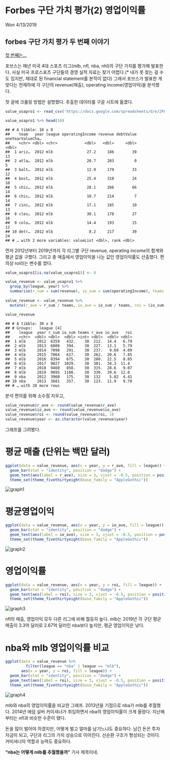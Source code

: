 Forbes 구단 가치 평가(2) 영업이익률
================
Won
4/13/2019

## forbes 구단 가치 평가 두 번째 이야기

[첫 번째는…](https://raspos.github.io/2019/forbes-nba-value/)

포브스는 매년 미국 4대 스포츠 리그(mlb, nfl, nba, nhl)의 구단 가치를 평가해 발표한다. 사실 미국 프로스포츠
구단들의 경영 실적 자료는 찾기 어렵다.(\* 내가 못 찾는 걸 수도 있지만, 제대로 된 financial
statement를 본적이 없다) 그래서 포브스가 발표한 게 맞다는 전제하에 각 구단의 revenue(매출), operating
income(영업이익)을 분석했다.

첫 글에 크롤링 방법은 설명했다. 추출한 데이터를 구글 시트에
옮겼다.

``` r
value_usapro1 <- read_csv('https://docs.google.com/spreadsheets/d/e/2PACX-1vTdzUiaT7H-LsoLvIeAzPTRB0iYrA0ueBsBNzb03uty4sgMeoP6V-1whkioFwUU0TUAkRYvm_QiBqHY/pub?gid=0&single=true&output=csv')   
```

``` r
value_usapro1 %>% head(10)
```

    ## # A tibble: 10 x 9
    ##    team   year league operatingIncome revenue debtValue oneYearValueCha…
    ##    <chr> <dbl> <chr>            <dbl>   <dbl>     <dbl>            <dbl>
    ##  1 ariz…  2012 mlb               27.2     186        39               13
    ##  2 atla…  2012 mlb               20.7     203         0                5
    ##  3 balt…  2012 mlb               12.9     179        33               12
    ##  4 bost…  2012 mlb               25.4     310        24               10
    ##  5 chic…  2012 mlb               28.1     266        66               14
    ##  6 chic…  2012 mlb               10.7     214         7               14
    ##  7 cinc…  2012 mlb               17.1     185        10               13
    ##  8 clev…  2012 mlb               30.1     178        27               16
    ##  9 colo…  2012 mlb               14.4     193        15               12
    ## 10 detr…  2012 mlb                8.2     217        39               24
    ## # … with 2 more variables: valueList <dbl>, rank <dbl>

먼저 2012년부터 2019년까지 각 리그별 구단 revenue, operating income의 합계와 평균 값을 구했다.
그리고 총 매출에서 영업이익을 나눈 값인 영업이익률도 산출했다. 편의상 roi라는 변수를 썼다.

``` r
value_usapro1[is.na(value_usapro1)] <- 0      

value_revenue <- value_usapro1 %>%      
  group_by(league, year) %>%      
  summarise(r_sum = sum(revenue), io_sum = sum(operatingIncome), teams = n())      
  
value_revenue <- value_revenue %>%         
  mutate(r_ave = r_sum / teams, io_ave = io_sum / teams, roi = (io_sum / r_sum * 100))       

value_revenue
```

    ## # A tibble: 30 x 8
    ## # Groups:   league [4]
    ##    league  year r_sum io_sum teams r_ave io_ave   roi
    ##    <chr>  <dbl> <dbl>  <dbl> <int> <dbl>  <dbl> <dbl>
    ##  1 mlb     2012  6359   432.    30  212.  14.4   6.79
    ##  2 mlb     2013  6808   394.    30  227.  13.1   5.79
    ##  3 mlb     2014  7098   291.    30  237.   9.69  4.09
    ##  4 mlb     2015  7864   617.    30  262.  20.6   7.85
    ##  5 mlb     2016  8394   675.    30  280.  22.5   8.05
    ##  6 mlb     2017  9027  1029.    30  301.  34.3  11.4 
    ##  7 mlb     2018  9460   858.    30  315.  28.6   9.07
    ##  8 mlb     2019  9895  1188.    30  330.  39.6  12.0 
    ##  9 nba     2012  3960   175.    30  132    5.82  4.41
    ## 10 nba     2013  3681   357.    30  123.  11.9   9.70
    ## # … with 20 more rows

분석 편의를 위해 소수점 지우고,

``` r
value_revenue$r_ave <- round(value_revenue$r_ave)  
value_revenue$io_ave <- round(value_revenue$io_ave)  
value_revenue$roi <- round(value_revenue$roi, 1)  
value_revenue$year <- as.character(value_revenue$year)  
```

그래프를 그려봤다. 

# 평균 매출 (단위는 백만 달러)

``` r
ggplot(data = value_revenue, aes(x = year, y = r_ave, fill = league)) +  
  geom_bar(stat = "identity", position = "dodge") +    
  geom_text(aes(label = r_ave), size = 3, vjust = -0.5, position = position_dodge(width = 1)) +  
  theme_set(theme_fivethirtyeight(base_family = "AppleGothic"))   
```


![graph1](https://github.com/raspos/raspos.github.io/blob/master/_images/unnamed-chunk-4-1.png?raw=true)

# 평균영업이익

``` r
ggplot(data = value_revenue, aes(x = year, y = io_ave, fill = league)) +  
  geom_bar(stat = "identity", position = "dodge") +  
  geom_text(aes(label = io_ave), size = 3, vjust = -0.5, position = position_dodge(width = 1)) +  
  theme_set(theme_fivethirtyeight(base_family = "AppleGothic"))  
```

![graph2](https://github.com/raspos/raspos.github.io/blob/master/_images/unnamed-chunk-5-1.png?raw=true)

# 영업이익률

``` r
ggplot(data = value_revenue, aes(x = year, y = roi, fill = league)) +  
  geom_bar(stat = "identity", position = "dodge") +  
  geom_text(aes(label = roi), size = 3, vjust = -0.5, position = position_dodge(width = 1)) +  
  theme_set(theme_fivethirtyeight(base_family = "AppleGothic"))  
```

![graph3](https://github.com/raspos/raspos.github.io/blob/master/_images/unnamed-chunk-6-1.png?raw=true)

nfl의 매출, 영업이익 모두 다른 리그에 비해 월등히 높다. mlb는 2019년 각 구단 평균 매출이 3.3억 달러로 2.67억 달러인 nba보다 높지만, 평균 영업이익은 낮다.

# nba와 mlb 영업이익률 비교

``` r
ggplot(data = value_revenue %>%
         filter(league == "nba" | league == "mlb"), 
       aes(x = year, y = roi, fill = league)) +
  geom_bar(stat = "identity", position = "dodge") +
  geom_text(aes(label = roi), size = 3, vjust = -0.5, position = position_dodge(width = 1)) +
  theme_set(theme_fivethirtyeight(base_family = "AppleGothic"))
```

![graph4](https://github.com/raspos/raspos.github.io/blob/master/_images/unnamed-chunk-7-1.png?raw=true)

mlb와 nba의 영업이익률을 비교한 그래프. 2013년을 기점으로 nba가 mlb를 추월했다. 2014년 애덤 실버 커미셔너가 취임하면서 nba의 영업이익률이 크게 올랐다. 지난해부터는 nfl과 비슷한 수준이 됐다.

돈을 많이 벌어야 하겠지만, 어떻게 벌고 얼마를 남기느냐도 중요하다. 남긴 돈은 투자 자금이 되고, 구단과 리그의 가치 상승으로 이어진다. 선순환 구조가 형성되는 것이다. 커미셔너의 역할과 능력도 중요하다.

**“nba는 어떻게 mlb를 추월했을까”** 기사 제목이네.
